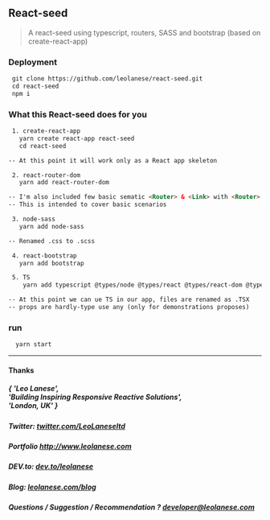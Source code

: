 ## React-seed
> A react-seed using typescript, routers, SASS and bootstrap (based on create-react-app)

### Deployment

```html
 git clone https://github.com/leolanese/react-seed.git
 cd react-seed
 npm i
```

### What this React-seed does for you

```html
 1. create-react-app
   yarn create react-app react-seed
   cd react-seed

-- At this point it will work only as a React app skeleton

 2. react-router-dom
   yarn add react-router-dom

-- I'm also included few basic sematic <Router> & <Link> with <Router> (with mocks)
-- This is intended to cover basic scenarios 

 3. node-sass
   yarn add node-sass

-- Renamed .css to .scss

 4. react-bootstrap
   yarn add bootstrap

 5. TS
    yarn add typescript @types/node @types/react @types/react-dom @types/jest

-- At this point we can ue TS in our app, files are renamed as .TSX
-- props are hardly-type use any (only for demonstrations proposes) 

```

### run

```html
  yarn start
```
  
---
<h4> Thanks </h4>
<h5> { 'Leo Lanese',<br>
       'Building Inspiring Responsive Reactive Solutions',<br>
       'London, UK' }<br>
</h5>
<h5>Twitter:
<a href="http://twitter.com/LeoLaneseltd" target="_blank">twitter.com/LeoLaneseltd</a>
</h5>
<h5>Portfolio
<a href="http://www.leolanese.com" target="_blank">http://www.leolanese.com</a>
</h5>
<h5>DEV.to:
<a href="http://www.dev.to/leolanese" target="_blank">dev.to/leolanese</a>
</h5>
<h5>Blog:
<a href="http://www.leolanese.com/blog" target="_blank">leolanese.com/blog</a>
</h5>
<h5>Questions / Suggestion / Recommendation ?
<a href="mail:to">developer@leolanese.com</a>
</h5>
